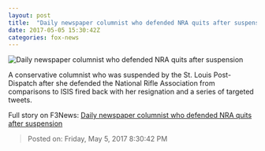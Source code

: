 ```yaml
---
layout: post
title:  "Daily newspaper columnist who defended NRA quits after suspension"
date: 2017-05-05 15:30:42Z
categories: fox-news
---
```


![Daily newspaper columnist who defended NRA quits after suspension](http://a57.foxnews.com/media2.foxnews.com/BrightCove/694940094001/2017/05/05/876/493/694940094001_5422933589001_5422938884001-vs.jpg?ve=1&tl=1)

A conservative columnist who was suspended by the St. Louis Post-Dispatch after she defended the National Rifle Association from comparisons to ISIS fired back with her resignation and a series of targeted tweets.


Full story on F3News: [Daily newspaper columnist who defended NRA quits after suspension](http://www.f3nws.com/n/2jkpaC)

> Posted on: Friday, May 5, 2017 8:30:42 PM
